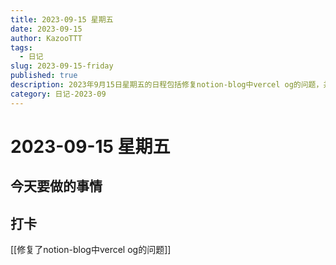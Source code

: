```yaml
---
title: 2023-09-15 星期五
date: 2023-09-15
author: KazooTTT
tags:
  - 日记
slug: 2023-09-15-friday
published: true
description: 2023年9月15日星期五的日程包括修复notion-blog中vercel og的问题，并进行打卡记录。
category: 日记-2023-09
---
```


# 2023-09-15 星期五

<!-- start of weread -->
<!-- end of weread -->

## 今天要做的事情

## 打卡

[[修复了notion-blog中vercel og的问题]]
